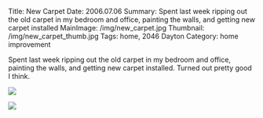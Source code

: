 Title: New Carpet
Date: 2006.07.06
Summary: Spent last week ripping out the old carpet in my bedroom and office, painting the walls, and getting new carpet installed
MainImage: /img/new_carpet.jpg
Thumbnail: /img/new_carpet_thumb.jpg
Tags: home, 2046 Dayton
Category: home improvement

Spent last week ripping out the old carpet in my bedroom and office, painting the walls, and getting new carpet installed. Turned out pretty good I think.

<p><img src="/img/house/carpet_bedroom.jpg" class="smallimg" /></p>

<p><img src="/img/house/carpet_office.jpg" class="smallimg" /></p>
